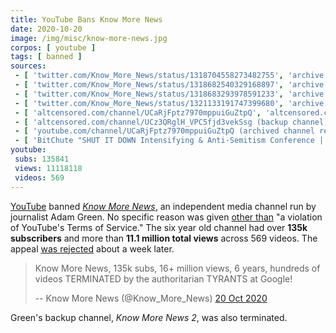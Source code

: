 ```yaml
---
title: YouTube Bans Know More News
date: 2020-10-20
image: /img/misc/know-more-news.jpg
corpos: [ youtube ]
tags: [ banned ]
sources:
 - [ 'twitter.com/Know_More_News/status/1318704558273482755', 'archive.is/J8I4V' ]
 - [ 'twitter.com/Know_More_News/status/1318682540329168897', 'archive.is/aRMxd' ]
 - [ 'twitter.com/Know_More_News/status/1318683293978591233', 'archive.is/pLLLh' ]
 - [ 'twitter.com/Know_More_News/status/1321133191747399680', 'archive.is/O6m6h' ]
 - [ 'altcensored.com/channel/UCaRjFptz7970mppuiGuZtpQ', 'altcensored.com/channel/UCaRjFptz7970mppuiGuZtpQ' ]
 - [ 'altcensored.com/channel/UCz3QRglH_VPC5fjd3vekSsg (backup channel)', 'altcensored.com/channel/UCz3QRglH_VPC5fjd3vekSsg' ]
 - [ 'youtube.com/channel/UCaRjFptz7970mppuiGuZtpQ (archived channel removal notice)', 'archive.is/5uec1/image' ]
 - [ 'BitChute "SHUT IT DOWN Intensifying & Anti-Semitism Conference | Know More News BANNED!!!" by Know More News (21 Oct 2020)', 'www.bitchute.com/video/xzzoQxWnt3HW/' ]
youtube:
 subs: 135841
 views: 11118118
 videos: 569
---
```


[YouTube](/youtube/) banned [_Know More
News_,](https://www.knowmorenews.org/about-me) an independent media channel run
by journalist Adam Green. No specific reason was given [other than](notice.png)
"a violation of YouTube's Terms of Service." The six year old channel had over
**135k subscribers** and more than **11.1 million total views** across 569
videos. The appeal [was rejected](https://archive.is/O6m6h) about a week later.

> Know More News, 135k subs, 16+ million views, 6 years, hundreds of videos
> TERMINATED by the authoritarian TYRANTS at Google!
>
> -- Know More News (@Know_More_News) [20 Oct 2020](https://archive.is/J8I4V)

Green's backup channel, _Know More News 2_, was also terminated.

